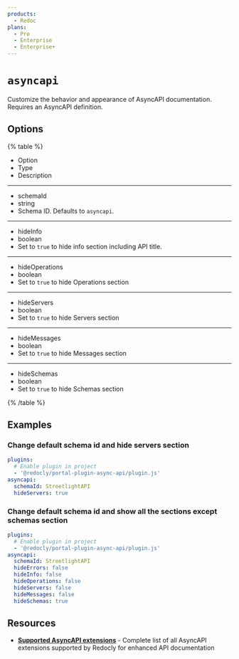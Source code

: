 ```yaml
---
products:
  - Redoc
plans:
  - Pro
  - Enterprise
  - Enterprise+
---
```

# `asyncapi`

Customize the behavior and appearance of AsyncAPI documentation.
Requires an AsyncAPI definition.

## Options

{% table %}

- Option
- Type
- Description

---

- schemaId
- string
- Schema ID.
  Defaults to `asyncapi`.

---

- hideInfo
- boolean
- Set to `true` to hide info section including API title.

---

- hideOperations
- boolean
- Set to `true` to hide Operations section

---

- hideServers
- boolean
- Set to `true` to hide Servers section

---

- hideMessages
- boolean
- Set to `true` to hide Messages section

---

- hideSchemas
- boolean
- Set to `true` to hide Schemas section

{% /table %}

## Examples

### Change default schema id and hide servers section

```yaml
plugins:
  # Enable plugin in project
  - '@redocly/portal-plugin-async-api/plugin.js'
asyncapi:
  schemaId: StreetlightAPI
  hideServers: true
```

### Change default schema id and show all the sections except schemas section

```yaml
plugins:
  # Enable plugin in project
  - '@redocly/portal-plugin-async-api/plugin.js'
asyncapi:
  schemaId: StreetlightAPI
  hideErrors: false
  hideInfo: false
  hideOperations: false
  hideServers: false
  hideMessages: false
  hideSchemas: true
```

## Resources

- **[Supported AsyncAPI extensions](../content/api-docs/asyncapi-extensions/index.md)** - Complete list of all AsyncAPI extensions supported by Redocly for enhanced API documentation

